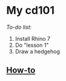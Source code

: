 # My cd101

*To-do list:*
1. Install Rhino 7
2. Do "lesson 1"
3. Draw a hedgehog

[How-to](https://www.awn.com/sites/default/files/styles/original/public/image/attached/1026548-zootopiabyronhoward18.jpg)
---
